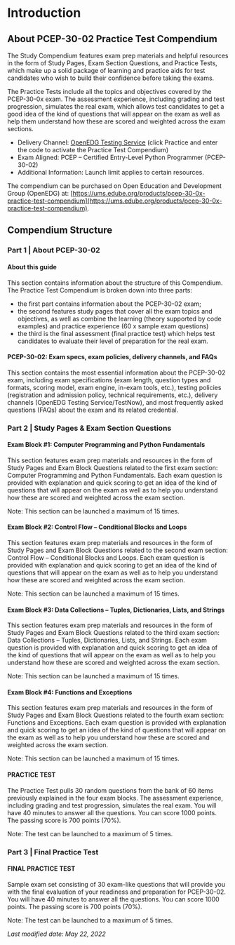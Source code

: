 # Introduction

## About PCEP-30-02 Practice Test Compendium

The Study Compendium features exam prep materials and helpful resources in the form of Study Pages, Exam Section Questions, and Practice Tests, which make up a solid package of learning and practice aids for test candidates who wish to build their confidence before taking the exams.

The Practice Tests include all the topics and objectives covered by the PCEP-30-0x exam. The assessment experience, including grading and test progression, simulates the real exam, which allows test candidates to get a good idea of the kind of questions that will appear on the exam as well as help them understand how these are scored and weighted across the exam sections.

* Delivery Channel: [OpenEDG Testing Service](https://edube.org/login) (click Practice and enter the code to activate the Practice Test Compendium)
* Exam Aligned: PCEP – Certified Entry-Level Python Programmer (PCEP-30-02)
* Additional Information: Launch limit applies to certain resources.

The compendium can be purchased on Open Education and Development Group (OpenEDG) at: [https://ums.edube.org/products/pcep-30-0x-practice-test-compendium](https://ums.edube.org/products/pcep-30-0x-practice-test-compendium).

## Compendium Structure

### Part 1 | About PCEP-30-02

#### About this guide

This section contains information about the structure of this Compendium. The Practice Test Compendium is broken down into three parts:

* the first part contains information about the PCEP-30-02 exam;
* the second features study pages that cover all the exam topics and objectives, as well as combine the learning (theory supported by code examples) and practice experience (60 x sample exam questions)
* the third is the final assessment (final practice test) which helps test candidates to evaluate their level of preparation for the real exam.

#### PCEP-30-02: Exam specs, exam policies, delivery channels, and FAQs

This section contains the most essential information about the PCEP-30-02 exam, including exam specifications (exam length, question types and formats, scoring model, exam engine, in-exam tools, etc.), testing policies (registration and admission policy, technical requirements, etc.), delivery channels (OpenEDG Testing Service/TestNow), and most frequently asked questions (FAQs) about the exam and its related credential.

### Part 2 | Study Pages & Exam Section Questions

#### Exam Block #1: Computer Programming and Python Fundamentals

This section features exam prep materials and resources in the form of Study Pages and Exam Block Questions related to the first exam section: Computer Programming and Python Fundamentals. Each exam question is provided with explanation and quick scoring to get an idea of the kind of questions that will appear on the exam as well as to help you understand how these are scored and weighted across the exam section.

Note: This section can be launched a maximum of 15 times.

#### Exam Block #2: Control Flow – Conditional Blocks and Loops

This section features exam prep materials and resources in the form of Study Pages and Exam Block Questions related to the second exam section: Control Flow – Conditional Blocks and Loops. Each exam question is provided with explanation and quick scoring to get an idea of the kind of questions that will appear on the exam as well as to help you understand how these are scored and weighted across the exam section.

Note: This section can be launched a maximum of 15 times.

#### Exam Block #3: Data Collections – Tuples, Dictionaries, Lists, and Strings

This section features exam prep materials and resources in the form of Study Pages and Exam Block Questions related to the third exam section: Data Collections – Tuples, Dictionaries, Lists, and Strings. Each exam question is provided with explanation and quick scoring to get an idea of the kind of questions that will appear on the exam as well as to help you understand how these are scored and weighted across the exam section.

Note: This section can be launched a maximum of 15 times.

#### Exam Block #4: Functions and Exceptions

This section features exam prep materials and resources in the form of Study Pages and Exam Block Questions related to the fourth exam section: Functions and Exceptions. Each exam question is provided with explanation and quick scoring to get an idea of the kind of questions that will appear on the exam as well as to help you understand how these are scored and weighted across the exam section.

Note: This section can be launched a maximum of 15 times.

#### PRACTICE TEST

The Practice Test pulls 30 random questions from the bank of 60 items previously explained in the four exam blocks. The assessment experience, including grading and test progression, simulates the real exam. You will have 40 minutes to answer all the questions. You can score 1000 points. The passing score is 700 points (70%).

Note: The test can be launched to a maximum of 5 times.

### Part 3 | Final Practice Test

#### FINAL PRACTICE TEST

Sample exam set consisting of 30 exam-like questions that will provide you with the final evaluation of your readiness and preparation for PCEP-30-02. You will have 40 minutes to answer all the questions. You can score 1000 points. The passing score is 700 points (70%).

Note: The test can be launched to a maximum of 5 times.

*Last modified date: May 22, 2022*
